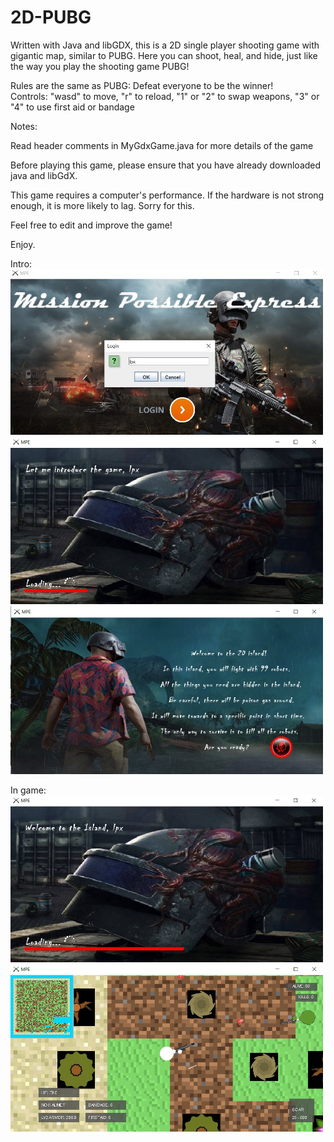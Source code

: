 # 2D-PUBG
Written with Java and libGDX, this is a 2D single player shooting game with gigantic map, similar to PUBG. Here you can shoot,
heal, and hide, just like the way you play the shooting game PUBG!

Rules are the same as PUBG: Defeat everyone to be the winner!  
Controls: "wasd" to move, "r" to reload, "1" or "2" to swap weapons, "3" or "4" to use first aid or bandage  

Notes:  

Read header comments in MyGdxGame.java for more details of the game  

Before playing this game, please ensure that you have already downloaded java and libGdX.

This game requires a computer's performance. If the hardware is not strong enough, it is more likely to lag. Sorry for this.

Feel free to edit and improve the game!

Enjoy.

Intro: 
<img width=500 src="https://github.com/pxlin-09/2D-PUBG/raw/master/Screenshots/screenshot0.jpg"/>  
<img width=500 src="https://github.com/pxlin-09/2D-PUBG/raw/master/Screenshots/screenshot1.jpg"/>  
<img width=500 src="https://github.com/pxlin-09/2D-PUBG/raw/master/Screenshots/screenshot2.jpg"/>  
  
In game:  
<img width=500 src="https://github.com/pxlin-09/2D-PUBG/raw/master/Screenshots/screenshot3.jpg"/>  
<img width=500 src="https://github.com/pxlin-09/2D-PUBG/raw/master/Screenshots/screenshot4.jpg"/>
